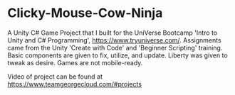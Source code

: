 # Clicky-Mouse-Cow-Ninja
A Unity C# Game Project that I built for the UniVerse Bootcamp 'Intro to Unity and C# Programming', https://www.tryuniverse.com/.  Assignments came from the Unity 'Create with Code' and 'Beginner Scripting' training. Basic components are given to fix, utilize, and update. Liberty was given to tweak as desire. Games are not mobile-ready.

Video of project can be found at https://www.teamgeorgecloud.com/#projects
